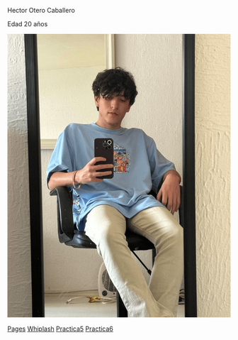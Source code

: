 Hector Otero Caballero

Edad 20 años

![YO](./docs/img/Yo.png)

[Pages](https://hectorotero.github.io/DesarrolloWeb/)
[Whiplash](https://hectorotero.github.io/DesarrolloWeb/Practica4/index.html)
[Practica5](https://hectorotero.github.io/DesarrolloWeb/Practica5/html/practica5.html)
[Practica6]()